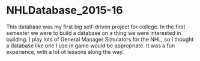 # NHLDatabase_2015-16
This database was my first big self-driven project for college. In the first semester we were to build a database on a thing we were 
interested in building. I play lots of General Manager Simulators for the NHL, so I thought a database like one I use in game would be 
appropriate. It was a fun experience, with a lot of lessons along the way.
